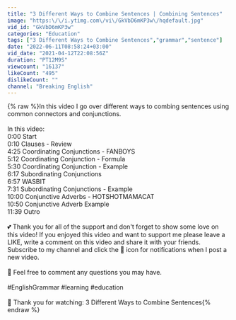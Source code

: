 ```yaml
---
title: "3 Different Ways to Combine Sentences | Combining Sentences"
image: "https:\/\/i.ytimg.com\/vi\/GkVbD6mKP3w\/hqdefault.jpg"
vid_id: "GkVbD6mKP3w"
categories: "Education"
tags: ["3 Different Ways to Combine Sentences","grammar","sentence"]
date: "2022-06-11T08:58:24+03:00"
vid_date: "2021-04-12T22:08:56Z"
duration: "PT12M9S"
viewcount: "16137"
likeCount: "495"
dislikeCount: ""
channel: "Breaking English"
---
```

{% raw %}In this video I go over different ways to combing sentences using common connectors and conjunctions.<br /><br />In this video:<br />0:00 Start<br />0:10 Clauses - Review <br />4:25 Coordinating Conjunctions - FANBOYS<br />5:12 Coordinating Conjunction - Formula<br />5:30 Coordinating Conjunction - Example<br />6:17 Subordinating Conjunctions<br />6:57 WASBIT<br />7:31 Subordinating Conjunctions - Example<br />10:00 Conjunctive Adverbs - HOTSHOTMAMACAT<br />10:50 Conjunctive Adverb Example<br />11:39 Outro<br /><br />💕 Thank you for all of the support and don't forget to show some love on this video! If you enjoyed this video and want to support me please leave a LIKE, write a comment on this video and share it with your friends. Subscribe to my channel and click the 🔔 icon for notifications when I post a new video.<br /><br />💜 Feel free to comment any questions you may have.<br /><br />#EnglishGrammar #learning #education<br /><br />🎈 Thank you for watching: 3 Different Ways to Combine Sentences{% endraw %}
